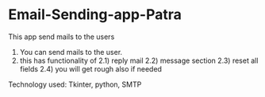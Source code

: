 # Email-Sending-app-Patra
This app send mails to the users
1) You can send mails to the user.
2) this has functionality of
    2.1) reply mail
    2.2) message section
    2.3) reset all fields
    2.4) you will get rough also if needed

Technology used:
Tkinter, python, SMTP 
